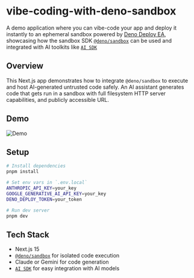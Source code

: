 # vibe-coding-with-deno-sandbox

A demo application where you can vibe-code your app and deploy it instantly to
an ephemeral sandbox powered by
[Deno Deploy EA](https://docs.deno.com/deploy/early-access/), showcasing how the
sandbox SDK [`@deno/sandbox`] can be used and integrated with AI toolkits like
[`AI SDK`]

## Overview

This Next.js app demonstrates how to integrate `@deno/sandbox` to execute and
host AI-generated untrusted code safely. An AI assistant generates code that
gets run in a sandbox with full filesystem HTTP server capabilities, and
publicly accessible URL.

## Demo

![Demo](./demo.gif)

## Setup

```bash
# Install dependencies
pnpm install

# Set env vars in `.env.local`
ANTHROPIC_API_KEY=your_key
GOOGLE_GENERATIVE_AI_API_KEY=your_key
DENO_DEPLOY_TOKEN=your_token

# Run dev server
pnpm dev
```

## Tech Stack

- Next.js 15
- [`@deno/sandbox`] for isolated code execution
- Claude or Gemini for code generation
- [`AI SDK`] for easy integration with AI models

[`@deno/sandbox`]: https://jsr.io/@deno/sandbox
[`AI SDK`]: https://ai-sdk.dev/
